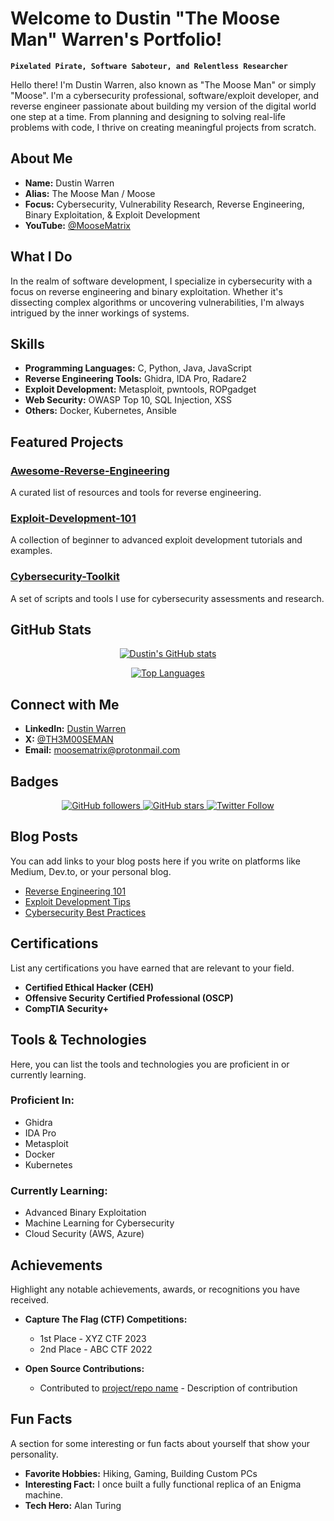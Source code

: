 # Welcome to Dustin "The Moose Man" Warren's Portfolio!
**`Pixelated Pirate, Software Saboteur, and Relentless Researcher`**

Hello there! I'm Dustin Warren, also known as "The Moose Man" or simply "Moose". I'm a cybersecurity professional, software/exploit developer, and reverse engineer passionate about building my version of the digital world one step at a time. From planning and designing to solving real-life problems with code, I thrive on creating meaningful projects from scratch.

## About Me
- **Name:** Dustin Warren
- **Alias:** The Moose Man / Moose
- **Focus:** Cybersecurity, Vulnerability Research, Reverse Engineering, Binary Exploitation, & Exploit Development
- **YouTube:** [@MooseMatrix](https://www.youtube.com/@MooseMatrix)

## What I Do
In the realm of software development, I specialize in cybersecurity with a focus on reverse engineering and binary exploitation. Whether it's dissecting complex algorithms or uncovering vulnerabilities, I'm always intrigued by the inner workings of systems.

## Skills
- **Programming Languages:** C, Python, Java, JavaScript
- **Reverse Engineering Tools:** Ghidra, IDA Pro, Radare2
- **Exploit Development:** Metasploit, pwntools, ROPgadget
- **Web Security:** OWASP Top 10, SQL Injection, XSS
- **Others:** Docker, Kubernetes, Ansible

## Featured Projects

### [Awesome-Reverse-Engineering](https://github.com/THE-MOOSE-MAN/Awesome-Reverse-Engineering)
A curated list of resources and tools for reverse engineering.

### [Exploit-Development-101](https://github.com/THE-MOOSE-MAN/Exploit-Development-101)
A collection of beginner to advanced exploit development tutorials and examples.

### [Cybersecurity-Toolkit](https://github.com/THE-MOOSE-MAN/Cybersecurity-Toolkit)
A set of scripts and tools I use for cybersecurity assessments and research.

## GitHub Stats

<p align="center">
  <a href="https://github.com/THE-MOOSE-MAN">
    <img src="https://github-readme-stats.vercel.app/api?username=THE-MOOSE-MAN&show_icons=true&theme=highcontrast&title_color=0A8DAB&icon_color=0A8DAB&text_color=ffffff&bg_color=0,000000,434343" alt="Dustin's GitHub stats" />
  </a>
</p>

<p align="center">
  <a href="https://github.com/THE-MOOSE-MAN">
    <img src="https://github-readme-stats.vercel.app/api/top-langs/?username=THE-MOOSE-MAN&layout=compact&theme=highcontrast&title_color=0A8DAB&icon_color=0A8DAB&text_color=ffffff&bg_color=0,000000,434343" alt="Top Languages" />
  </a>
</p>

## Connect with Me

- **LinkedIn:** [Dustin Warren](https://www.linkedin.com/in/moosematrix/)
- **X:** [@TH3M00SEMAN](https://x.com/TH3M00SEMAN)
- **Email:** moosematrix@protonmail.com

## Badges

<p align="center">
  <a href="https://github.com/THE-MOOSE-MAN">
    <img src="https://img.shields.io/github/followers/THE-MOOSE-MAN?style=social" alt="GitHub followers" />
  </a>
  <a href="https://github.com/THE-MOOSE-MAN">
    <img src="https://img.shields.io/github/stars/THE-MOOSE-MAN?style=social" alt="GitHub stars" />
  </a>
  <a href="https://x.com/TH3M00SEMAN">
    <img src="https://img.shields.io/twitter/follow/TH3M00SEMAN?style=social" alt="Twitter Follow" />
  </a>
</p>

## Blog Posts
You can add links to your blog posts here if you write on platforms like Medium, Dev.to, or your personal blog.

- [Reverse Engineering 101](https://medium.com/@yourusername/reverse-engineering-101)
- [Exploit Development Tips](https://dev.to/yourusername/exploit-development-tips)
- [Cybersecurity Best Practices](https://yourblog.com/cybersecurity-best-practices)

## Certifications
List any certifications you have earned that are relevant to your field.

- **Certified Ethical Hacker (CEH)**
- **Offensive Security Certified Professional (OSCP)**
- **CompTIA Security+**

## Tools & Technologies
Here, you can list the tools and technologies you are proficient in or currently learning.

### Proficient In:
- Ghidra
- IDA Pro
- Metasploit
- Docker
- Kubernetes

### Currently Learning:
- Advanced Binary Exploitation
- Machine Learning for Cybersecurity
- Cloud Security (AWS, Azure)

## Achievements
Highlight any notable achievements, awards, or recognitions you have received.

- **Capture The Flag (CTF) Competitions:**
  - 1st Place - XYZ CTF 2023
  - 2nd Place - ABC CTF 2022

- **Open Source Contributions:**
  - Contributed to [project/repo name](https://github.com/project/repo) - Description of contribution

## Fun Facts
A section for some interesting or fun facts about yourself that show your personality.

- **Favorite Hobbies:** Hiking, Gaming, Building Custom PCs
- **Interesting Fact:** I once built a fully functional replica of an Enigma machine.
- **Tech Hero:** Alan Turing

